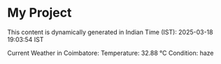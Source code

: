 # My Project

This content is dynamically generated in Indian Time (IST): 2025-03-18 19:03:54 IST


Current Weather in Coimbatore:
Temperature: 32.88 °C
Condition: haze
